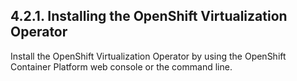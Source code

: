 ## 4.2.1. Installing the OpenShift Virtualization Operator

Install the OpenShift Virtualization Operator by using the OpenShift Container Platform web console or the command line.


